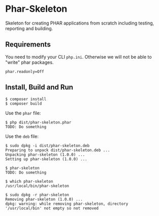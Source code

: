 # Phar-Skeleton

Skeleton for creating PHAR applications from scratch including testing, reporting and building.

## Requirements

You need to modify your CLI `php.ini`. Otherwise we will not be able to "write" phar packages.
    
    phar.readonly=Off

## Install, Build and Run

    $ composer install
    $ composer build

Use the `phar` file:

    $ php dist/phar-skeleton.phar
    TODO: Do something

Use the `deb` file:

    $ sudo dpkg -i dist/phar-skeleton.deb
    Preparing to unpack dist/phar-skeleton.deb ...
    Unpacking phar-skeleton (1.0.0) ...
    Setting up phar-skeleton (1.0.0) ...
    
    $ phar-skeleton
    TODO: Do something
    
    $ which phar-skeleton
    /usr/local/bin/phar-skeleton
    
    $ sudo dpkg -r phar-skeleton
    Removing phar-skeleton (1.0.0) ...
    dpkg: warning: while removing phar-skeleton, directory '/usr/local/bin' not empty so not removed